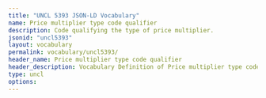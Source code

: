 ```yaml
---
title: "UNCL 5393 JSON-LD Vocabulary"
name: Price multiplier type code qualifier
description: Code qualifying the type of price multiplier.
jsonid: "uncl5393"
layout: vocabulary
permalink: vocabulary/uncl5393/
header_name: Price multiplier type code qualifier
header_description: Vocabulary Definition of Price multiplier type code qualifier semantics in HTML format. JSON-LD format is available at [uncl5393.jsonld](https://edi3.org/vocabulary/uncl5393.jsonld)
type: uncl
options:
---
```

